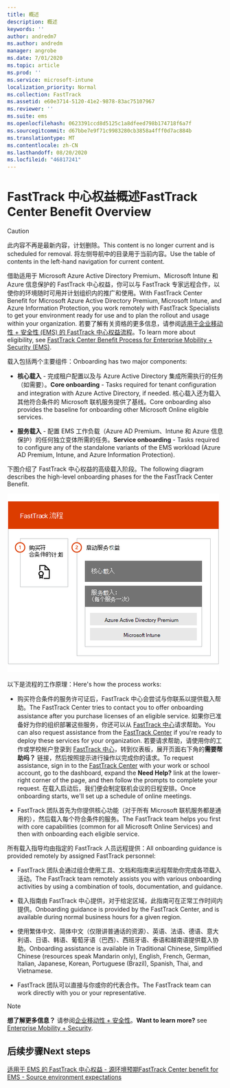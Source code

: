 ```yaml
---
title: 概述
description: 概述
keywords: ''
author: andredm7
ms.author: andredm
manager: angrobe
ms.date: 7/01/2020
ms.topic: article
ms.prod: ''
ms.service: microsoft-intune
localization_priority: Normal
ms.collection: FastTrack
ms.assetid: e60e3714-5120-41e2-9878-83ac75107967
ms.reviewer: ''
ms.suite: ems
ms.openlocfilehash: 0623391ccd8d5125c1a8dfeed798b174718f6a7f
ms.sourcegitcommit: d67bbe7e9f71c9983280cb3858a4fff0d7ac884b
ms.translationtype: MT
ms.contentlocale: zh-CN
ms.lasthandoff: 08/20/2020
ms.locfileid: "46817241"
---
```

# <a name="fasttrack-center-benefit-overview"></a><span data-ttu-id="848bf-103">FastTrack 中心权益概述</span><span class="sxs-lookup"><span data-stu-id="848bf-103">FastTrack Center Benefit Overview</span></span>

> [!CAUTION]
> <span data-ttu-id="848bf-104">此内容不再是最新内容，计划删除。</span><span class="sxs-lookup"><span data-stu-id="848bf-104">This content is no longer current and is scheduled for removal.</span></span> <span data-ttu-id="848bf-105">将左侧导航中的目录用于当前内容。</span><span class="sxs-lookup"><span data-stu-id="848bf-105">Use the table of contents in the left-hand navigation for current content.</span></span>

<span data-ttu-id="848bf-106">借助适用于 Microsoft Azure Active Directory Premium、Microsoft Intune 和 Azure 信息保护的 FastTrack 中心权益，你可以与 FastTrack 专家远程合作，以使你的环境随时可用并计划组织内的推广和使用。</span><span class="sxs-lookup"><span data-stu-id="848bf-106">With FastTrack Center Benefit for Microsoft Azure Active Directory Premium, Microsoft Intune, and Azure Information Protection, you work remotely with FastTrack Specialists to get your environment ready for use and to plan the rollout and usage within your organization.</span></span> <span data-ttu-id="848bf-107">若要了解有关资格的更多信息，请参阅[适用于企业移动性 + 安全性 (EMS) 的 FastTrack 中心权益流程](EMS-fasttrack-process.md)。</span><span class="sxs-lookup"><span data-stu-id="848bf-107">To learn more about eligibility, see [FastTrack Center Benefit Process for Enterprise Mobility + Security (EMS)](EMS-fasttrack-process.md).</span></span>

<span data-ttu-id="848bf-108">载入包括两个主要组件：</span><span class="sxs-lookup"><span data-stu-id="848bf-108">Onboarding has two major components:</span></span>

-   <span data-ttu-id="848bf-109">**核心载入** - 完成租户配置以及与 Azure Active Directory 集成所需执行的任务（如需要）。</span><span class="sxs-lookup"><span data-stu-id="848bf-109">**Core onboarding** - Tasks required for tenant configuration and integration with Azure Active Directory, if needed.</span></span> <span data-ttu-id="848bf-110">核心载入还为载入其他符合条件的 Microsoft 联机服务提供了基线。</span><span class="sxs-lookup"><span data-stu-id="848bf-110">Core onboarding also provides the baseline for onboarding other Microsoft Online eligible services.</span></span>

-   <span data-ttu-id="848bf-111">**服务载入** - 配置 EMS 工作负载（Azure AD Premium、Intune 和 Azure 信息保护）的任何独立变体所需的任务。</span><span class="sxs-lookup"><span data-stu-id="848bf-111">**Service onboarding** - Tasks required to configure any of the standalone variants of the EMS workload (Azure AD Premium, Intune, and Azure Information Protection).</span></span>

<span data-ttu-id="848bf-112">下图介绍了 FastTrack 中心权益的高级载入阶段。</span><span class="sxs-lookup"><span data-stu-id="848bf-112">The following diagram describes the high-level onboarding phases for the the FastTrack Center Benefit.</span></span>

![使用 FastTrack 中心权益的高级载入阶段](./media/ft-onboarding-process.png)

<span data-ttu-id="848bf-114">以下是流程的工作原理：</span><span class="sxs-lookup"><span data-stu-id="848bf-114">Here's how the process works:</span></span>

- <span data-ttu-id="848bf-115">购买符合条件的服务许可证后，FastTrack 中心会尝试与你联系以提供载入帮助。</span><span class="sxs-lookup"><span data-stu-id="848bf-115">The FastTrack Center tries to contact you to offer onboarding assistance after you purchase licenses of an eligible service.</span></span> <span data-ttu-id="848bf-116">如果你已准备好为你的组织部署这些服务，你还可以从 [FastTrack 中心](https://go.microsoft.com/fwlink/?linkid=780698)请求帮助。</span><span class="sxs-lookup"><span data-stu-id="848bf-116">You can also request assistance from the [FastTrack Center](https://go.microsoft.com/fwlink/?linkid=780698) if you're ready to deploy these services for your organization.</span></span> <span data-ttu-id="848bf-117">若要请求帮助，请使用你的工作或学校帐户登录到 [FastTrack 中心](https://go.microsoft.com/fwlink/?linkid=780698)，转到仪表板，展开页面右下角的**需要帮助吗？** 链接，然后按照提示进行操作以完成你的请求。</span><span class="sxs-lookup"><span data-stu-id="848bf-117">To request assistance, sign in to the [FastTrack Center](https://go.microsoft.com/fwlink/?linkid=780698) with your work or school account, go to the dashboard, expand the **Need Help?** link at the lower-right corner of the page, and then follow the prompts to complete your request.</span></span> <span data-ttu-id="848bf-118">在载入启动后，我们便会制定联机会议的日程安排。</span><span class="sxs-lookup"><span data-stu-id="848bf-118">Once onboarding starts, we'll set up a schedule of online meetings.</span></span>

-   <span data-ttu-id="848bf-119">FastTrack 团队首先为你提供核心功能（对于所有 Microsoft 联机服务都是通用的），然后载入每个符合条件的服务。</span><span class="sxs-lookup"><span data-stu-id="848bf-119">The FastTrack team helps you first with core capabilities (common for all Microsoft Online Services) and then with onboarding each eligible service.</span></span>

<span data-ttu-id="848bf-120">所有载入指导均由指定的 FastTrack 人员远程提供：</span><span class="sxs-lookup"><span data-stu-id="848bf-120">All onboarding guidance is provided remotely by assigned FastTrack personnel:</span></span>

-   <span data-ttu-id="848bf-121">FastTrack 团队会通过组合使用工具、文档和指南来远程帮助你完成各项载入活动。</span><span class="sxs-lookup"><span data-stu-id="848bf-121">The FastTrack team remotely assists you with various onboarding activities by using a combination of tools, documentation, and guidance.</span></span>

-   <span data-ttu-id="848bf-122">载入指南由 FastTrack 中心提供，对于给定区域，此指南可在正常工作时间内提供。</span><span class="sxs-lookup"><span data-stu-id="848bf-122">Onboarding guidance is provided by the FastTrack Center, and is available during normal business hours for a given region.</span></span>

-   <span data-ttu-id="848bf-123">使用繁体中文、简体中文（仅限讲普通话的资源）、英语、法语、德语、意大利语、日语、韩语、葡萄牙语（巴西）、西班牙语、泰语和越南语提供载入协助。</span><span class="sxs-lookup"><span data-stu-id="848bf-123">Onboarding assistance is available in Traditional Chinese, Simplified Chinese (resources speak Mandarin only), English, French, German, Italian, Japanese, Korean, Portuguese (Brazil), Spanish, Thai, and Vietnamese.</span></span>

-   <span data-ttu-id="848bf-124">FastTrack 团队可以直接与你或你的代表合作。</span><span class="sxs-lookup"><span data-stu-id="848bf-124">The FastTrack team can work directly with you or your representative.</span></span>

> [!NOTE]
> <span data-ttu-id="848bf-125">**想了解更多信息？** 请参阅[企业移动性 + 安全性](https://www.microsoft.com/cloud-platform/enterprise-mobility)。</span><span class="sxs-lookup"><span data-stu-id="848bf-125">**Want to learn more?** see [Enterprise Mobility + Security](https://www.microsoft.com/cloud-platform/enterprise-mobility).</span></span>

## <a name="next-steps"></a><span data-ttu-id="848bf-126">后续步骤</span><span class="sxs-lookup"><span data-stu-id="848bf-126">Next steps</span></span>

[<span data-ttu-id="848bf-127">适用于 EMS 的 FastTrack 中心权益 - 源环境预期</span><span class="sxs-lookup"><span data-stu-id="848bf-127">FastTrack Center benefit for EMS - Source environment expectations</span></span>](EMS-source-environment-expectations.md)

